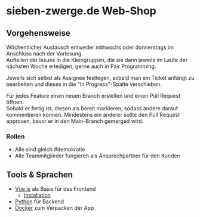 # sieben-zwerge.de Web-Shop

## Vorgehensweise

Wöchentlicher Austausch entweder mittwochs oder donnerstags im Anschluss nach der Vorlesung.  
Aufteilen der Issues in die Kleingruppen, die sie dann jeweils im Laufe der nächsten Woche erledigen, gerne auch in Pair Programming.

Jeweils sich selbst als Assignee festlegen, sobald man ein Ticket anfängt zu bearbeiten und dieses in die "In Progress"-Spalte verschieben.

Für jedes Feature einen neuen Branch erstellen und einen Pull Request öffnen.  
Sobald er fertig ist, diesen als bereit markieren, sodass andere darauf kommentieren können.
Mindestens ein anderer sollte den Pull Request approven, bevor er in den Main-Branch gemerged wird.

### Rollen

- Alle sind gleich #demokratie
- Alle Teammitglieder fungieren als Ansprechpartner für den Kunden

## Tools & Sprachen

- [Vue.js](https://vuejs.org/) als Basis für das Frontend
  - [Installation](https://vuejs.org/guide/quick-start.html)
- [Python](https://www.python.org/) für Backend
- [Docker](https://www.docker.com/) zum Verpacken der App
